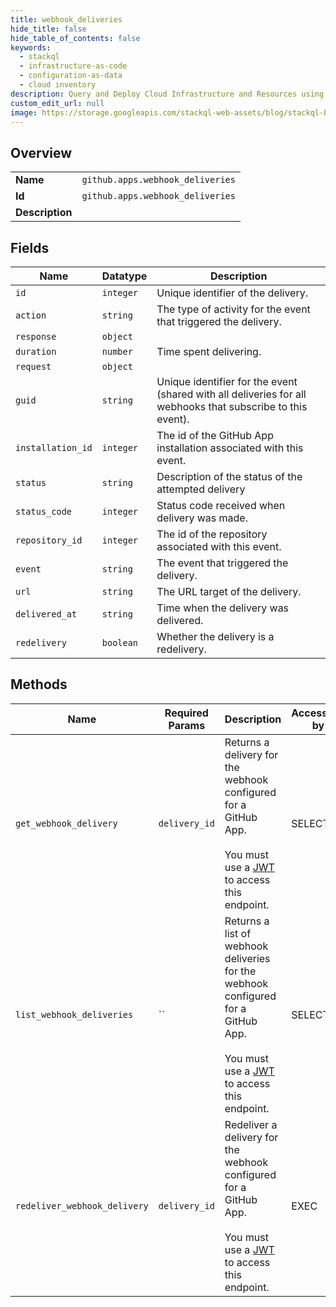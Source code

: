 ```yaml
---
title: webhook_deliveries
hide_title: false
hide_table_of_contents: false
keywords:
  - stackql
  - infrastructure-as-code
  - configuration-as-data
  - cloud inventory
description: Query and Deploy Cloud Infrastructure and Resources using SQL
custom_edit_url: null
image: https://storage.googleapis.com/stackql-web-assets/blog/stackql-blog-post-featured-image.png
---
```

  
    

## Overview
<table><tbody>
<tr><td><b>Name</b></td><td><code>github.apps.webhook_deliveries</code></td></tr>
<tr><td><b>Id</b></td><td><code>github.apps.webhook_deliveries</code></td></tr>
<tr><td><b>Description</b></td><td></td></tr>
</tbody></table>

## Fields
| Name | Datatype | Description |
| ---- | -------- | ----------- |
| `id` | `integer` | Unique identifier of the delivery. |
| `action` | `string` | The type of activity for the event that triggered the delivery. |
| `response` | `object` |  |
| `duration` | `number` | Time spent delivering. |
| `request` | `object` |  |
| `guid` | `string` | Unique identifier for the event (shared with all deliveries for all webhooks that subscribe to this event). |
| `installation_id` | `integer` | The id of the GitHub App installation associated with this event. |
| `status` | `string` | Description of the status of the attempted delivery |
| `status_code` | `integer` | Status code received when delivery was made. |
| `repository_id` | `integer` | The id of the repository associated with this event. |
| `event` | `string` | The event that triggered the delivery. |
| `url` | `string` | The URL target of the delivery. |
| `delivered_at` | `string` | Time when the delivery was delivered. |
| `redelivery` | `boolean` | Whether the delivery is a redelivery. |
## Methods
| Name | Required Params | Description | Accessible by |
| ---- | --------------- | ----------- | ------------- |
| `get_webhook_delivery` | `delivery_id` | Returns a delivery for the webhook configured for a GitHub App.<br /><br />You must use a [JWT](https://docs.github.com/apps/building-github-apps/authenticating-with-github-apps/#authenticating-as-a-github-app) to access this endpoint. | SELECT |
| `list_webhook_deliveries` | `` | Returns a list of webhook deliveries for the webhook configured for a GitHub App.<br /><br />You must use a [JWT](https://docs.github.com/apps/building-github-apps/authenticating-with-github-apps/#authenticating-as-a-github-app) to access this endpoint. | SELECT |
| `redeliver_webhook_delivery` | `delivery_id` | Redeliver a delivery for the webhook configured for a GitHub App.<br /><br />You must use a [JWT](https://docs.github.com/apps/building-github-apps/authenticating-with-github-apps/#authenticating-as-a-github-app) to access this endpoint. | EXEC |
